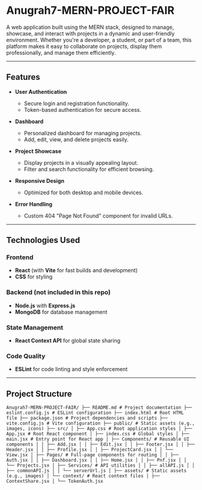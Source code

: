 # Anugrah7-MERN-PROJECT-FAIR

A web application built using the MERN stack, designed to manage, showcase, and interact with projects in a dynamic and user-friendly environment. Whether you're a developer, a student, or part of a team, this platform makes it easy to collaborate on projects, display them professionally, and manage them efficiently.

---

## Features

- **User Authentication**
  - Secure login and registration functionality.
  - Token-based authentication for secure access.
  
- **Dashboard**
  - Personalized dashboard for managing projects.
  - Add, edit, view, and delete projects easily.

- **Project Showcase**
  - Display projects in a visually appealing layout.
  - Filter and search functionality for efficient browsing.

- **Responsive Design**
  - Optimized for both desktop and mobile devices.

- **Error Handling**
  - Custom 404 "Page Not Found" component for invalid URLs.

---

## Technologies Used

### Frontend
- **React** (with **Vite** for fast builds and development)
- **CSS** for styling

### Backend (not included in this repo)
- **Node.js** with **Express.js**
- **MongoDB** for database management

### State Management
- **React Context API** for global state sharing

### Code Quality
- **ESLint** for code linting and style enforcement

---

## Project Structure

```Anugrah7-MERN-PROJECT-FAIR/ ├── README.md # Project documentation ├── eslint.config.js # ESLint configuration ├── index.html # Root HTML file ├── package.json # Project dependencies and scripts ├── vite.config.js # Vite configuration ├── public/ # Static assets (e.g., images, icons) ├── src/ │ ├── App.css # Root application styles │ ├── App.jsx # Root React component │ ├── index.css # Global styles │ ├── main.jsx # Entry point for React app │ ├── Components/ # Reusable UI components │ │ ├── Add.jsx │ │ ├── Edit.jsx │ │ ├── Footer.jsx │ │ ├── Header.jsx │ │ ├── Profile.jsx │ │ ├── ProjectCard.jsx │ │ └── View.jsx │ ├── Pages/ # Full-page components for routing │ │ ├── Auth.jsx │ │ ├── Dashboard.jsx │ │ ├── Home.jsx │ │ ├── Pnf.jsx │ │ └── Projects.jsx │ ├── Services/ # API utilities │ │ ├── allAPI.js │ │ ├── commonAPI.js │ │ └── serverUrl.js │ ├── assets/ # Static assets (e.g., images) │ └── context/ # React context files │ ├── ContextShare.jsx │ └── TokenAuth.jsx   ```


